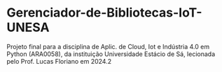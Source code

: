 # Gerenciador-de-Bibliotecas-IoT-UNESA
Projeto final para a disciplina de Aplic. de Cloud, Iot e Indústria 4.0 em Python (ARA0058), da instituição Universidade Estácio de Sá, lecionada pelo Prof. Lucas Floriano em 2024.2
